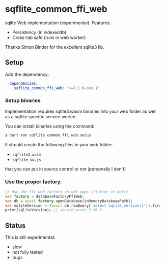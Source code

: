 # sqflite_common_ffi_web

sqlite Web implementation (experimental). Features:
- Persistency (in indexeddb)
- Cross-tab safe (runs in web worker)

Thanks Simon Binder for the excellent sqlite3 lib.

## Setup

Add the dependency:
```yaml
  dependencies:
    sqflite_common_ffi_web: '>=0.1.0-dev.1'
```

### Setup binaries

Implementation requires sqlite3.wasm binaries into your web folder
as well as a sqflite specific service worker.

You can install binaries using the command:

```bash
$ dart run sqflite_common_ffi_web:setup
```

It should create the following files in your web folder:
- `sqflite3.wasm`
- `sqflite_sw.js`

that you can put in source control or not (personally I don't)

### Use the proper factory.

```dart
// Use the ffi web factory in web apps (flutter or dart)
var factory = databaseFactoryFfiWeb;
var db = await factory.openDatabase(inMemoryDatabasePath);
var sqliteVersion = (await db.rawQuery('select sqlite_version()')).first.values.first;
print(sqliteVersion); // should print 3.39.3
```

## Status

This is still experimental:
- slow
- not fully tested
- bugs